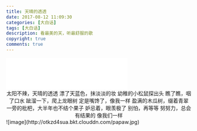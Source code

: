 ```yaml
---
title: 天晴的透透
date: 2017-08-12 11:09:30
categories: [大白话]
tags: [大白话]
description: 看最美的天，听最舒服的歌
copyright: true
comments: true
---
```

<!-- more -->
<iframe frameborder="no" border="0" marginwidth="0" marginheight="0" width=330 height=86 src="//music.163.com/outchain/player?type=2&id=28038032&auto=1&height=66"></iframe>

<center>
太阳不辣，天晴的透透
漂了天蓝色，抹淡淡的妆
幼稚的小松鼠探出头
瞧了瞧，咽了口水
跐溜一下，爬上龙眼树
定是嘴馋了，像我一样
盈满的木瓜树，缀着青翠
一旁的枇杷，大半年也不结个果子
妒忌着，眼羡极了
别怕，再等等
努努力，总会有结果的
像我们一样
</center>
![image](http://otkzd4sua.bkt.clouddn.com/papaw.jpg)
